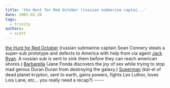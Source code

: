 ```yaml
---
title: 'the Hunt for Red October (russian submarine captai...'
date: 2002-02-28
tags:
  - trinity
authors:
  - scott
---
```


[the Hunt for Red October](http://us.imdb.com/Title?0099810) (russian submarine captain Sean Connery steals a super-sub prototype and defects to America with help from cia agent [Jack](http://us.imdb.com/Title?0105112) [Ryan](http://us.imdb.com/Title?0109444). A russian sub is sent to sink them before they can reach american shores.)
[Barbarella](http://us.imdb.com/Title?0062711) (Jane Fonda discovers the joy of sex while trying to stop mad genius Duran Duran from destroying the galaxy.)
[Superman](http://us.imdb.com/Title?0078346) (kal-el of dead planet krypton, sent to earth, gains powers, fights Lex Luthor, loves Lois Lane, etc... you really need a recap?) -----
